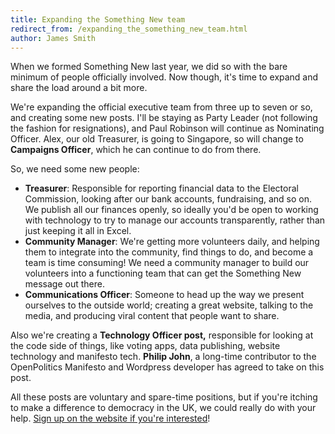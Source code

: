 ```yaml
---
title: Expanding the Something New team
redirect_from: /expanding_the_something_new_team.html
author: James Smith
---
```


When we formed Something New last year, we did so with the bare minimum of people officially involved. Now though, it's time to expand and share the load around a bit more.

We're expanding the official executive team from three up to seven or so, and creating some new posts. I'll be staying as Party Leader (not following the fashion for resignations), and Paul Robinson will continue as Nominating Officer. Alex, our old Treasurer, is going to Singapore, so will change to **Campaigns Officer**, which he can continue to do from there.

So, we need some new people:

*   **Treasurer**: Responsible for reporting financial data to the Electoral Commission, looking after our bank accounts, fundraising, and so on. We publish all our finances openly, so ideally you'd be open to working with technology to try to manage our accounts transparently, rather than just keeping it all in Excel.
*   **Community Manager**: We're getting more volunteers daily, and helping them to integrate into the community, find things to do, and become a team is time consuming! We need a community manager to build our volunteers into a functioning team that can get the Something New message out there.
*   **Communications Officer**: Someone to head up the way we present ourselves to the outside world; creating a great website, talking to the media, and producing viral content that people want to share.

Also we're creating a **Technology Officer post,** responsible for looking at the code side of things, like voting apps, data publishing, website technology and manifesto tech. **Philip John**, a long-time contributor to the OpenPolitics Manifesto and Wordpress developer has agreed to take on this post.

All these posts are voluntary and spare-time positions, but if you're itching to make a difference to democracy in the UK, we could really do with your help. [Sign up on the website if you're interested](/support.html)!